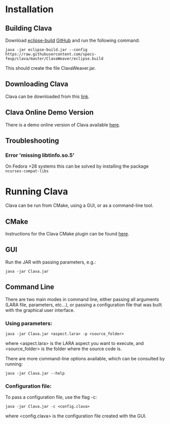 
# Installation

## Building Clava

Download [eclipse-build](http://specs.fe.up.pt/tools/eclipse-build.jar) [GitHub](https://github.com/specs-feup/specs-java-tools/tree/master/EclipseBuild) and run the following command:

`java -jar eclipse-build.jar --config https://raw.githubusercontent.com/specs-feup/clava/master/ClavaWeaver/eclipse.build`

This should create the file ClavaWeaver.jar. 

## Downloading Clava

Clava can be downloaded from this [link](http://specs.fe.up.pt/tools/clava.jar).


## Clava Online Demo Version

There is a demo online version of Clava available [here](http://specs.fe.up.pt/tools/clava).

## Troubleshooting

### Error 'missing libtinfo.so.5'

On Fedora >28 systems this can be solved by installing the package `ncurses-compat-libs`

# Running Clava


Clava can be run from CMake, using a GUI, or as a command-line tool.


## CMake

Instructions for the Clava CMake plugin can be found [here](https://github.com/specs-feup/clava/tree/master/CMake).



## GUI


Run the JAR with passing parameters, e.g.:

	java -jar Clava.jar



## Command Line


There are two main modes in command line, either passing all arguments (LARA file, parameters, etc...), or passing a configuration file that was built with the graphical user interface.



### Using parameters:

	java -jar Clava.jar <aspect.lara> -p <source_folder>

where <aspect.lara> is the LARA aspect you want to execute, and <source_folder> is the folder where the source code is.


There are more command-line options available, which can be consulted by running:

	java -jar Clava.jar --help


		
### Configuration file:

To pass a configuration file, use the flag -c:

	java -jar Clava.jar -c <config.clava>

where <config.clava> is the configuration file created with the GUI.

